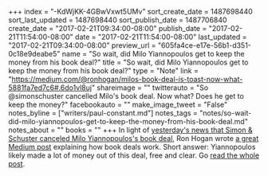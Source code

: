 +++
index = "-KdWjKK-4GBwVxwt5UMv"
sort_create_date = 1487698440
sort_last_updated = 1487698440
sort_publish_date = 1487706840
create_date = "2017-02-21T09:34:00-08:00"
publish_date = "2017-02-21T11:54:00-08:00"
date = "2017-02-21T11:54:00-08:00"
last_updated = "2017-02-21T09:34:00-08:00"
preview_url = "605fa4ce-e17e-56b1-d351-0c18e9deabe5"
name = "So wait, did Milo Yiannopoulos get to keep the money from his book deal?"
title = "So wait, did Milo Yiannopoulos get to keep the money from his book deal?"
type = "Note"
link = "https://medium.com/@ronhogan/milos-book-deal-is-toast-now-what-5881fa7ed7c6#.6do1vl8uj"
shareimage = ""
twitterauto = "So @simonschuster cancelled Milo's book deal. Now what? Does he get to keep the money?"
facebookauto = ""
make_image_tweet = "False"
notes_byline = ["writers/paul-constant.md"]
notes_tags = "notes/so-wait-did-milo-yiannopoulos-get-to-keep-the-money-from-his-book-deal.md"
notes_about = ""
books = ""
+++
In light of [yesterday's news that Simon & Schuster canceled Milo Yiannopoulos's book deal](http://www.seattlereviewofbooks.com/notes/2017/02/21/simon-schuster-finally-cancels-dangerous-by-milo-yiannopoulos/), Ron Hogan wrote [a great Medium post](https://medium.com/@ronhogan/milos-book-deal-is-toast-now-what-5881fa7ed7c6#.6do1vl8uj) explaining how book deals work. Short answer: Yiannopoulos likely made a lot of money out of this deal, free and clear. Go [read the whole post](https://medium.com/@ronhogan/milos-book-deal-is-toast-now-what-5881fa7ed7c6#.6do1vl8uj).